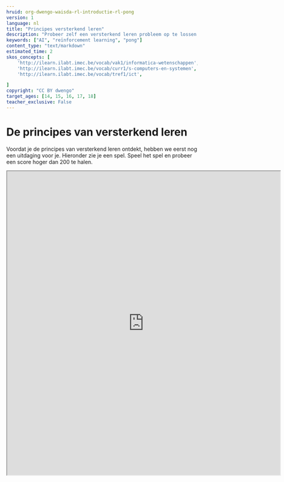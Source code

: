 ```yaml
---
hruid: org-dwengo-waisda-rl-introductie-rl-pong
version: 1
language: nl
title: "Principes versterkend leren"
description: "Probeer zelf een versterkend leren probleem op te lossen."
keywords: ["AI", "reïnforcement learning", "pong"]
content_type: "text/markdown"
estimated_time: 2
skos_concepts: [
    'http://ilearn.ilabt.imec.be/vocab/vak1/informatica-wetenschappen', 
    'http://ilearn.ilabt.imec.be/vocab/curr1/s-computers-en-systemen',
    'http://ilearn.ilabt.imec.be/vocab/tref1/ict',

]
copyright: "CC BY dwengo"
target_ages: [14, 15, 16, 17, 18]
teacher_exclusive: False
---
```


# De principes van versterkend leren

Voordat je de principes van versterkend leren ontdekt, hebben we eerst nog een uitdaging voor je. Hieronder zie je een spel. Speel het spel en probeer een score hoger dan 200 te halen.

<iframe src="https://dwengo.org/absp" title="Voorbeeld van een convolutie" width="720px" height="800px"></iframe>